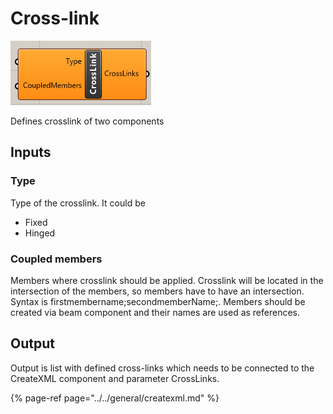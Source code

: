# Cross-link

![Crosslink component](../../../../.gitbook/assets/crosslinkcomponent.png)

Defines crosslink of two components

## Inputs

### Type

Type of the crosslink. It could be 

* Fixed
* Hinged

### Coupled members

Members where crosslink should be applied. Crosslink will be located in the intersection of the members, so members have to have an intersection. Syntax is firstmembername;secondmemberName;. Members should be created via beam component and their names are used as references.

## Output

Output is list with defined cross-links which needs to be connected to the CreateXML component and parameter CrossLinks.

{% page-ref page="../../general/createxml.md" %}






